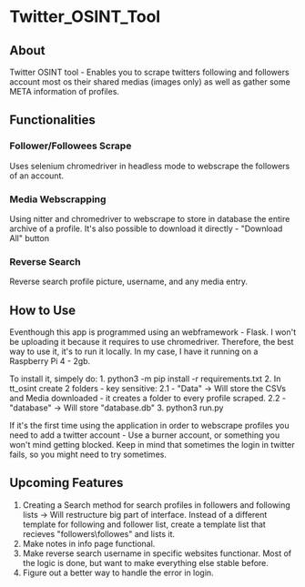 # Twitter_OSINT_Tool

## About

Twitter OSINT tool - Enables you to scrape twitters following and followers account most os their shared medias (images only) as well as gather some META information of profiles.

## Functionalities

### Follower/Followees Scrape

Uses selenium chromedriver in headless mode to webscrape the followers of an account.

### Media Webscrapping

Using nitter and chromedriver to webscrape to store in database the entire archive of a profile. It's also possible to download it directly - "Download All" button

### Reverse Search

Reverse search profile picture, username, and any media entry.

## How to Use

Eventhough this app is programmed using an webframework - Flask. I won't be uploading it because it requires to use chromedriver. Therefore, the best way to use it, it's to run it locally.
In my case, I have it running on a Raspberry Pi 4 - 2gb.

To install it, simpely do: 1. python3 -m pip install -r requirements.txt 2. In tt_osint create 2 folders - key sensitive:
2.1 - "Data" -> Will store the CSVs and Media downloaded - it creates a folder to every profile scraped.
2.2 - "database" -> Will store "database.db" 3. python3 run.py

If it's the first time using the application in order to webscrape profiles you need to add a twitter account - Use a burner account, or something you won't mind getting blocked.
Keep in mind that sometimes the login in twitter fails, so you might need to try sometimes.

## Upcoming Features

1. Creating a Search method for search profiles in followers and following lists -> Will restructure big part of interface. Instead of a different template for following and follower list, create a template list that recieves "followers\followes" and lists it.
2. Make notes in info page functional.
3. Make reverse search username in specific websites functionar. Most of the logic is done, but want to make everything else stable before.
4. Figure out a better way to handle the error in login.
